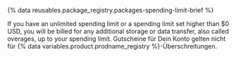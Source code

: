 {% data reusables.package_registry.packages-spending-limit-brief %}

If you have an unlimited spending limit or a spending limit set higher than $0 USD, you will be billed for any additional storage or data transfer, also called overages, up to your spending limit. Gutscheine für Dein Konto gelten nicht für {% data variables.product.prodname_registry %}-Überschreitungen.
